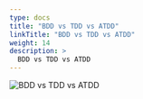 ```yaml
---
type: docs
title: "BDD vs TDD vs ATDD"
linkTitle: "BDD vs TDD vs ATDD"
weight: 14
description: >
  BDD vs TDD vs ATDD
---
```


![BDD vs TDD vs ATDD](/images/bootcamp-slides/automated-tests-bootcamp/Slide14.PNG)
